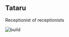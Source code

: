 Tataru
------

Receptionist of receptionists

![build](https://github.com/davidsiaw/tataru/workflows/build/badge.svg?branch=master&event=push)
